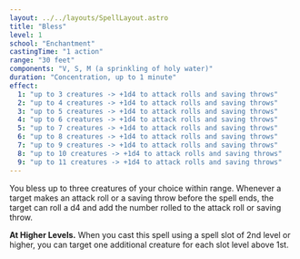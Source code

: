 ```yaml
---
layout: ../../layouts/SpellLayout.astro
title: "Bless"
level: 1
school: "Enchantment"
castingTime: "1 action"
range: "30 feet"
components: "V, S, M (a sprinkling of holy water)"
duration: "Concentration, up to 1 minute"
effect:
  1: "up to 3 creatures -> +1d4 to attack rolls and saving throws"
  2: "up to 4 creatures -> +1d4 to attack rolls and saving throws"
  3: "up to 5 creatures -> +1d4 to attack rolls and saving throws"
  4: "up to 6 creatures -> +1d4 to attack rolls and saving throws"
  5: "up to 7 creatures -> +1d4 to attack rolls and saving throws"
  6: "up to 8 creatures -> +1d4 to attack rolls and saving throws"
  7: "up to 9 creatures -> +1d4 to attack rolls and saving throws"
  8: "up to 10 creatures -> +1d4 to attack rolls and saving throws"
  9: "up to 11 creatures -> +1d4 to attack rolls and saving throws"
---
```


You bless up to three creatures of your choice within range. Whenever a target makes an attack roll or a saving throw before the spell ends, the target can roll a d4 and add the number rolled to the attack roll or saving throw.

**At Higher Levels.** When you cast this spell using a spell slot of 2nd level or higher, you can target one additional creature for each slot level above 1st.
